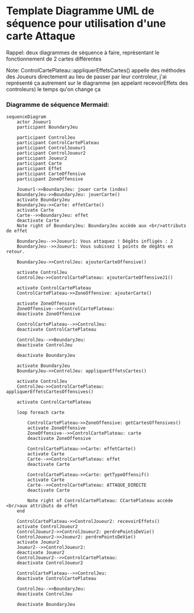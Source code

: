 # Template Diagramme UML de séquence pour utilisation d'une carte Attaque
Rappel: deux diagrammes de séquence à faire, représentant le fonctionnement de 2 cartes différentes

Note: ControlCartePlateau::appliquerEffetsCartes() appelle des méthodes des Joueurs directement au lieu de passer par leur controleur,
 j'ai représenté ça autrement sur le diagramme (en appelant recevoirEffets des controleurs) le temps qu'on change ça


### Diagramme de séquence Mermaid:
```mermaid
sequenceDiagram
    actor Joueur1
    participant BoundaryJeu

    participant ControlJeu
    participant ControlCartePlateau
    participant ControlJoueur1
    participant ControlJoueur2
    participant Joueur2
    participant Carte
    participant Effet 
    participant CarteOffensive
    participant ZoneOffensive
    
	Joueur1->>BoundaryJeu: jouer carte (index)
    BoundaryJeu->>BoundaryJeu: jouerCarte()
    activate BoundaryJeu
    BoundaryJeu->>Carte: effetCarte()
    activate Carte
    Carte-->>BoundaryJeu: effet
    deactivate Carte
    Note right of BoundaryJeu: BoundaryJeu accède aux <br/>attributs de effet

    BoundaryJeu-->>Joueur1: Vous attaquez ! Dégâts infligés : 2
    BoundaryJeu-->>Joueur1: Vous subissez 1 points de dégâts en retour.

    BoundaryJeu->>ControlJeu: ajouterCarteOffensive()

    activate ControlJeu
    ControlJeu->>ControlCartePlateau: ajouterCarteOffensiveJ1()

    activate ControlCartePlateau
    ControlCartePlateau->>ZoneOffensive: ajouterCarte()

    activate ZoneOffensive
    ZoneOffensive-->>ControlCartePlateau: 
    deactivate ZoneOffensive

    ControlCartePlateau-->>ControlJeu: 
    deactivate ControlCartePlateau

    ControlJeu-->>BoundaryJeu: 
    deactivate ControlJeu

    deactivate BoundaryJeu

    activate BoundaryJeu
    BoundaryJeu->>ControlJeu: appliquerEffetsCartes()
    
    activate ControlJeu
    ControlJeu->>ControlCartePlateau: appliquerEffetsCartesOffensives()

    activate ControlCartePlateau

    loop foreach carte

        ControlCartePlateau->>ZoneOffensive: getCartesOffensives()
        activate ZoneOffensive
        ZoneOffensive-->>ControlCartePlateau: carte
        deactivate ZoneOffensive

        ControlCartePlateau->>Carte: effetCarte()
        activate Carte
        Carte-->>ControlCartePlateau: effet
        deactivate Carte

        ControlCartePlateau->>Carte: getTypeOffensif()
        activate Carte
        Carte-->>ControlCartePlateau: ATTAQUE_DIRECTE
        deactivate Carte

        Note right of ControlCartePlateau: CCartePlateau accède <br/>aux attributs de effet
    end

    ControlCartePlateau->>ControlJoueur2: recevoirEffets()
    activate ControlJoueur2
    ControlJoueur2->>ControlJoueur2: perdrePointsDeVie()
    ControlJoueur2->>Joueur2: perdrePointsDeVie()
    activate Joueur2
    Joueur2-->>ControlJoueur2: 
    deactivate Joueur2
    ControlJoueur2-->>ControlCartePlateau: 
    deactivate ControlJoueur2

    ControlCartePlateau-->>ControlJeu: 
    deactivate ControlCartePlateau

    ControlJeu-->>BoundaryJeu: 
    deactivate ControlJeu

    deactivate BoundaryJeu
```
